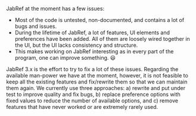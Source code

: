 JabRef at the moment has a few issues:

- Most of the code is untested, non-documented, and contains a lot of bugs and issues.
- During the lifetime of JabRef, a lot of features, UI elements and preferences have been added. All of them are loosely wired together in the UI, but the UI lacks consistency and structure.
- This makes working on JabRef interesting as in every part of the program, one can improve something. :smiley:

JabRef 3.x is the effort to try to fix a lot of these issues.
Regarding the available man-power we have at the moment, however, it is not feasible to keep all the existing features and fix/rewrite them so that we can maintain them again.
We currently use three approaches:
a) rewrite and put under test to improve quality and fix bugs,
b) replace preference options with fixed values to reduce the number of available options, and 
c) remove features that have never worked or are extremely rarely used.
